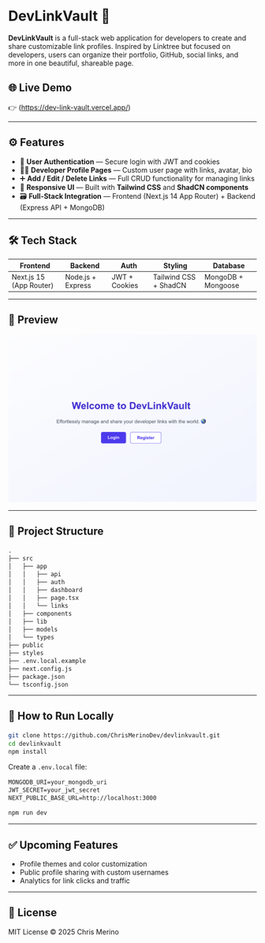 # DevLinkVault 🧰

**DevLinkVault** is a full-stack web application for developers to create and share customizable link profiles. Inspired by Linktree but focused on developers, users can organize their portfolio, GitHub, social links, and more in one beautiful, shareable page.

## 🌐 Live Demo

👉 (https://dev-link-vault.vercel.app/)

---

## ⚙️ Features

* 🔐 **User Authentication** — Secure login with JWT and cookies
* 🧑‍💻 **Developer Profile Pages** — Custom user page with links, avatar, bio
* ➕ **Add / Edit / Delete Links** — Full CRUD functionality for managing links
* 🎨 **Responsive UI** — Built with **Tailwind CSS** and **ShadCN components**
* 🗃️ **Full-Stack Integration** — Frontend (Next.js 14 App Router) + Backend (Express API + MongoDB)

---

## 🛠 Tech Stack

| Frontend                | Backend           | Auth          | Styling               | Database           |
| ----------------------- | ----------------- | ------------- | --------------------- | ------------------ |
| Next.js 15 (App Router) | Node.js + Express | JWT + Cookies | Tailwind CSS + ShadCN | MongoDB + Mongoose |

---

## 📸 Preview

![App Preview](public/dlv-preview.png)

---

## 📂 Project Structure

```
.
├── src
│   ├── app
│   │   ├── api
│   │   ├── auth
│   │   ├── dashboard
│   │   ├── page.tsx
│   │   └── links
│   ├── components
│   ├── lib
│   ├── models
│   └── types
├── public
├── styles
├── .env.local.example
├── next.config.js
├── package.json
└── tsconfig.json
```

---

## 🧪 How to Run Locally

```bash
git clone https://github.com/ChrisMerinoDev/devlinkvault.git
cd devlinkvault
npm install
```

Create a `.env.local` file:

```env
MONGODB_URI=your_mongodb_uri
JWT_SECRET=your_jwt_secret
NEXT_PUBLIC_BASE_URL=http://localhost:3000
```

```bash
npm run dev
```

---

## ✅ Upcoming Features

* Profile themes and color customization
* Public profile sharing with custom usernames
* Analytics for link clicks and traffic

---

## 📄 License

MIT License © 2025 Chris Merino
